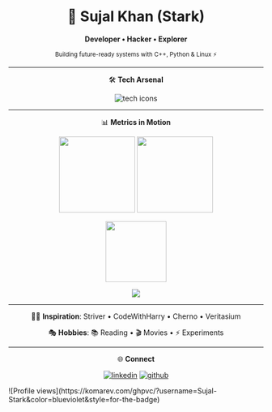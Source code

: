 <!-- Futuristic Profile README --> <div align="center"> 
<h1>🚀 Sujal Khan (Stark)</h1> 
<p><strong>Developer • Hacker • Explorer</strong></p>
<p><sub>Building future-ready systems with C++, Python &amp; Linux ⚡</sub></p> 
<hr /> 
<p>🛠️ <strong>Tech Arsenal</strong></p> 
<p><img src="https://skillicons.dev/icons?i=cpp,python,js,qt,linux,git,androidstudio,pytorch,mysql" alt="tech icons" /></p>
<hr /> 
<p>📊 <strong>Metrics in Motion</strong></p> 
<p> <img src="https://github-readme-stats.vercel.app/api?username=Sujal-Stark&show_icons=true&theme=radical&hide_border=true&bg_color=0D1117&title_color=FF6EC7&icon_color=00FFFF" height="150" /> <img src="https://github-readme-stats.vercel.app/api/top-langs/?username=Sujal-Stark&layout=compact&theme=radical&hide_border=true&bg_color=0D1117&title_color=FF6EC7" height="150" /> </p>
<p> <img src="https://streak-stats.demolab.com?user=Sujal-Stark&theme=radical&hide_border=true&background=0D1117&ring=00FFFF&fire=FF6EC7" height="120" /> </p> 
<p> <img src="https://github-readme-activity-graph.vercel.app/graph?username=Sujal-Stark&theme=react-dark&bg_color=0D1117&hide_border=true&line=00FFFF&point=FF6EC7&area=true" /> </p> 
<hr /> 
<p>🧑‍🏫 <strong>Inspiration</strong>: Striver • CodeWithHarry • Cherno • Veritasium</p> 
<p>🎭 <strong>Hobbies</strong>: 📚 Reading • 🎬 Movies • ⚡ Experiments</p> 
<hr />
<p>🌐 <strong>Connect</strong></p> 
<p> <a href="https://www.linkedin.com/in/sujal-khan-503886366/"><img src="https://img.shields.io/badge/LinkedIn-%230A66C2?style=for-the-badge&logo=linkedin&logoColor=white" alt="linkedin" /></a> 
<a href="https://github.com/Sujal-Stark"><img src="https://img.shields.io/badge/GitHub-%23181717?style=for-the-badge&logo=github&logoColor=white" alt="github" /></a> </p> </div>
![Profile views](https://komarev.com/ghpvc/?username=Sujal-Stark&color=blueviolet&style=for-the-badge)


